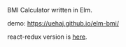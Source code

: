 BMI Calculator written in Elm.

demo: https://uehaj.github.io/elm-bmi/

react-redux version is [here](https://uehaj.github.io/react-redux-bmi/).

